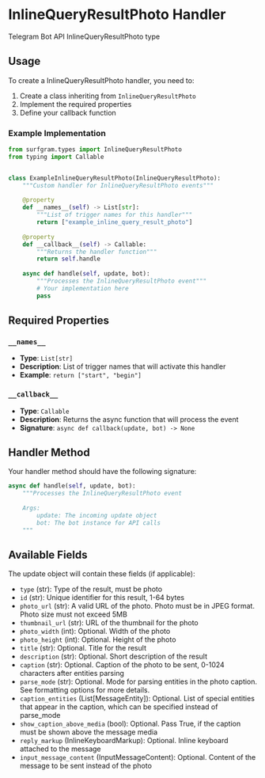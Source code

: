 # InlineQueryResultPhoto Handler

Telegram Bot API InlineQueryResultPhoto type

## Usage

To create a InlineQueryResultPhoto handler, you need to:

1. Create a class inheriting from `InlineQueryResultPhoto`
2. Implement the required properties
3. Define your callback function

### Example Implementation

```python
from surfgram.types import InlineQueryResultPhoto
from typing import Callable


class ExampleInlineQueryResultPhoto(InlineQueryResultPhoto):
    """Custom handler for InlineQueryResultPhoto events"""
    
    @property
    def __names__(self) -> List[str]:
        """List of trigger names for this handler"""
        return ["example_inline_query_result_photo"]
    
    @property
    def __callback__(self) -> Callable:
        """Returns the handler function"""
        return self.handle
    
    async def handle(self, update, bot):
        """Processes the InlineQueryResultPhoto event"""
        # Your implementation here
        pass
```

## Required Properties

### `__names__`
- **Type**: `List[str]`
- **Description**: List of trigger names that will activate this handler
- **Example**: `return ["start", "begin"]`

### `__callback__`
- **Type**: `Callable`
- **Description**: Returns the async function that will process the event
- **Signature**: `async def callback(update, bot) -> None`

## Handler Method

Your handler method should have the following signature:

```python
async def handle(self, update, bot):
    """Processes the InlineQueryResultPhoto event
    
    Args:
        update: The incoming update object
        bot: The bot instance for API calls
    """
```

## Available Fields

The update object will contain these fields (if applicable):

- `type` (str): Type of the result, must be photo
- `id` (str): Unique identifier for this result, 1-64 bytes
- `photo_url` (str): A valid URL of the photo. Photo must be in JPEG format. Photo size must not exceed 5MB
- `thumbnail_url` (str): URL of the thumbnail for the photo
- `photo_width` (int): Optional. Width of the photo
- `photo_height` (int): Optional. Height of the photo
- `title` (str): Optional. Title for the result
- `description` (str): Optional. Short description of the result
- `caption` (str): Optional. Caption of the photo to be sent, 0-1024 characters after entities parsing
- `parse_mode` (str): Optional. Mode for parsing entities in the photo caption. See formatting options for more details.
- `caption_entities` (List[MessageEntity]): Optional. List of special entities that appear in the caption, which can be specified instead of parse_mode
- `show_caption_above_media` (bool): Optional. Pass True, if the caption must be shown above the message media
- `reply_markup` (InlineKeyboardMarkup): Optional. Inline keyboard attached to the message
- `input_message_content` (InputMessageContent): Optional. Content of the message to be sent instead of the photo
